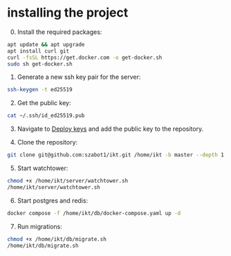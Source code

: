 # installing the project

0. Install the required packages:
```bash
apt update && apt upgrade
apt install curl git
curl -fsSL https://get.docker.com -o get-docker.sh
sudo sh get-docker.sh
```

1. Generate a new ssh key pair for the server:
```bash
ssh-keygen -t ed25519
```

2. Get the public key:
```bash
cat ~/.ssh/id_ed25519.pub
```

3. Navigate to [Deploy keys](https://github.com/szabot1/ikt/settings/keys) and add the public key to the repository.

4. Clone the repository:
```bash
git clone git@github.com:szabot1/ikt.git /home/ikt -b master --depth 1
```

5. Start watchtower:
```bash
chmod +x /home/ikt/server/watchtower.sh
/home/ikt/server/watchtower.sh
```

6. Start postgres and redis:
```bash
docker compose -f /home/ikt/db/docker-compose.yaml up -d
```

7. Run migrations:
```bash
chmod +x /home/ikt/db/migrate.sh
/home/ikt/db/migrate.sh
```